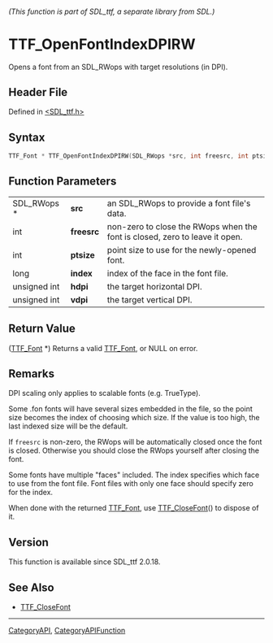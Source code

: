 ###### (This function is part of SDL_ttf, a separate library from SDL.)
# TTF_OpenFontIndexDPIRW

Opens a font from an SDL_RWops with target resolutions (in DPI).

## Header File

Defined in [<SDL_ttf.h>](https://github.com/libsdl-org/SDL_ttf/blob/SDL2/include/SDL_ttf.h)

## Syntax

```c
TTF_Font * TTF_OpenFontIndexDPIRW(SDL_RWops *src, int freesrc, int ptsize, long index, unsigned int hdpi, unsigned int vdpi);
```

## Function Parameters

|              |             |                                                                             |
| ------------ | ----------- | --------------------------------------------------------------------------- |
| SDL_RWops *  | **src**     | an SDL_RWops to provide a font file's data.                                 |
| int          | **freesrc** | non-zero to close the RWops when the font is closed, zero to leave it open. |
| int          | **ptsize**  | point size to use for the newly-opened font.                                |
| long         | **index**   | index of the face in the font file.                                         |
| unsigned int | **hdpi**    | the target horizontal DPI.                                                  |
| unsigned int | **vdpi**    | the target vertical DPI.                                                    |

## Return Value

([TTF_Font](TTF_Font) *) Returns a valid [TTF_Font](TTF_Font), or NULL on
error.

## Remarks

DPI scaling only applies to scalable fonts (e.g. TrueType).

Some .fon fonts will have several sizes embedded in the file, so the point
size becomes the index of choosing which size. If the value is too high,
the last indexed size will be the default.

If `freesrc` is non-zero, the RWops will be automatically closed once the
font is closed. Otherwise you should close the RWops yourself after closing
the font.

Some fonts have multiple "faces" included. The index specifies which face
to use from the font file. Font files with only one face should specify
zero for the index.

When done with the returned [TTF_Font](TTF_Font), use
[TTF_CloseFont](TTF_CloseFont)() to dispose of it.

## Version

This function is available since SDL_ttf 2.0.18.

## See Also

- [TTF_CloseFont](TTF_CloseFont)

----
[CategoryAPI](CategoryAPI), [CategoryAPIFunction](CategoryAPIFunction)

